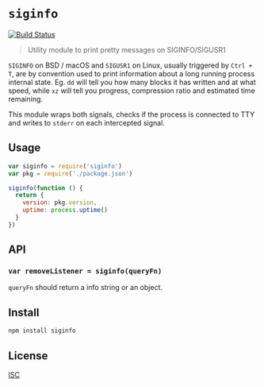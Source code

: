 # `siginfo`

[![Build Status](https://travis-ci.org/emilbayes/siginfo.svg?branch=master)](https://travis-ci.org/eemilbayes/siginfo)

> Utility module to print pretty messages on SIGINFO/SIGUSR1

`SIGINFO` on BSD / macOS and `SIGUSR1` on Linux, usually triggered by
`Ctrl + T`, are by convention used to print information about
a long running process internal state. Eg. `dd` will tell you how many blocks it
has written and at what speed, while `xz` will tell you progress, compression
ratio and estimated time remaining.

This module wraps both signals, checks if the process is connected to TTY and
writes to `stderr` on each intercepted signal.

## Usage

```js
var siginfo = require('siginfo')
var pkg = require('./package.json')

siginfo(function () {
  return {
    version: pkg.version,
    uptime: process.uptime()
  }
})

```

## API

### `var removeListener = siginfo(queryFn)`

`queryFn` should return a info string or an object.

## Install

```sh
npm install siginfo
```

## License

[ISC](LICENSE)
